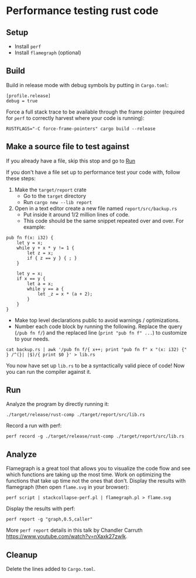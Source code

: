 # Performance testing rust code
## Setup

* Install `perf`
* Install `flamegraph` (optional)

## Build

Build in release mode with debug symbols by putting in `Cargo.toml`:

    [profile.release]
    debug = true

Force a full stack trace to be available through the frame pointer (required for
`perf` to correctly harvest where your code is running):

    RUSTFLAGS="-C force-frame-pointers" cargo build --release

## Make a source file to test against

If you already have a file, skip this stop and go to [Run](#Run)

If you don't have a file set up to performance test your code with, follow these
steps:
1. Make the `target/report` crate
   * Go to the `target` directory
   * Run `cargo new --lib report`
2. Open in a text editor create a new file named `report/src/backup.rs`
   * Put inside it around 1/2 million lines of code.
   * This code should be the same snippet repeated over and over.  For example:

```
pub fn f(x: i32) {
    let y = x;
    while y + x * y != 1 {
        let z = x;
        if { z == y } { ; }
    }

    let y = x;
    if x == y {
        let a = x;
        while y == a {
            let _z = x * (a + 2);
        }
    }
}
```

   * Make top level declarations public to avoid warnings / optimizations.
   * Number each code block by running the following.  Replace the query (`/pub
     fn f/`) and the replaced line (`print "pub fn f" ...`) to customize to your
     needs.

```
cat backup.rs | awk '/pub fn f/{ x++; print "pub fn f" x "(x: i32) {" } /^(}| |$)/{ print $0 }' > lib.rs
```

You now have set up `lib.rs` to be a syntactically valid piece of code!  Now you
can run the compiler against it.

## Run

Analyze the program by directly running it:

    ./target/release/rust-comp ./target/report/src/lib.rs

Record a run with perf:

    perf record -g ./target/release/rust-comp ./target/report/src/lib.rs

## Analyze

Flamegraph is a great tool that allows you to visualize the code flow and see
which functions are taking up the most time.  Work on optimizing the functions
that take up time not the ones that don't.  Display the results with flamegraph
(then open `flame.svg` in your browser):

    perf script | stackcollapse-perf.pl | flamegraph.pl > flame.svg

Display the results with perf:

    perf report -g "graph,0.5,caller"

More `perf report` details in this talk by Chandler Carruth
https://www.youtube.com/watch?v=nXaxk27zwlk.

## Cleanup

Delete the lines added to `Cargo.toml`.
